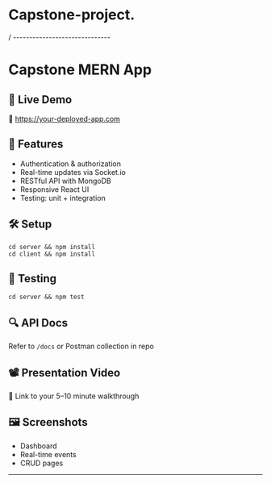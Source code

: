 # Capstone-project.
/ ------------------------------
# Capstone MERN App

## 🚀 Live Demo
🔗 https://your-deployed-app.com

## 🧾 Features
- Authentication & authorization
- Real-time updates via Socket.io
- RESTful API with MongoDB
- Responsive React UI
- Testing: unit + integration

## 🛠 Setup
```
cd server && npm install
cd client && npm install
```

## 🧪 Testing
```
cd server && npm test
```

## 🔍 API Docs
Refer to `/docs` or Postman collection in repo

## 📽 Presentation Video
🔗 Link to your 5–10 minute walkthrough

## 🖼 Screenshots
- Dashboard
- Real-time events
- CRUD pages

---

